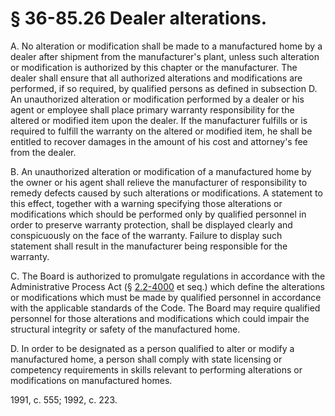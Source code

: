 # § 36-85.26 Dealer alterations.

<p>A. No alteration or modification shall be made to a manufactured home by a dealer after shipment from the manufacturer's plant, unless such alteration or modification is authorized by this chapter or the manufacturer. The dealer shall ensure that all authorized alterations and modifications are performed, if so required, by qualified persons as defined in subsection D. An unauthorized alteration or modification performed by a dealer or his agent or employee shall place primary warranty responsibility for the altered or modified item upon the dealer. If the manufacturer fulfills or is required to fulfill the warranty on the altered or modified item, he shall be entitled to recover damages in the amount of his cost and attorney's fee from the dealer.</p><p>B. An unauthorized alteration or modification of a manufactured home by the owner or his agent shall relieve the manufacturer of responsibility to remedy defects caused by such alterations or modifications. A statement to this effect, together with a warning specifying those alterations or modifications which should be performed only by qualified personnel in order to preserve warranty protection, shall be displayed clearly and conspicuously on the face of the warranty. Failure to display such statement shall result in the manufacturer being responsible for the warranty.</p><p>C. The Board is authorized to promulgate regulations in accordance with the Administrative Process Act (§ <a href='http://law.lis.virginia.gov/vacode/2.2-4000/'>2.2-4000</a> et seq.) which define the alterations or modifications which must be made by qualified personnel in accordance with the applicable standards of the Code. The Board may require qualified personnel for those alterations and modifications which could impair the structural integrity or safety of the manufactured home.</p><p>D. In order to be designated as a person qualified to alter or modify a manufactured home, a person shall comply with state licensing or competency requirements in skills relevant to performing alterations or modifications on manufactured homes.</p><p>1991, c. 555; 1992, c. 223.</p>